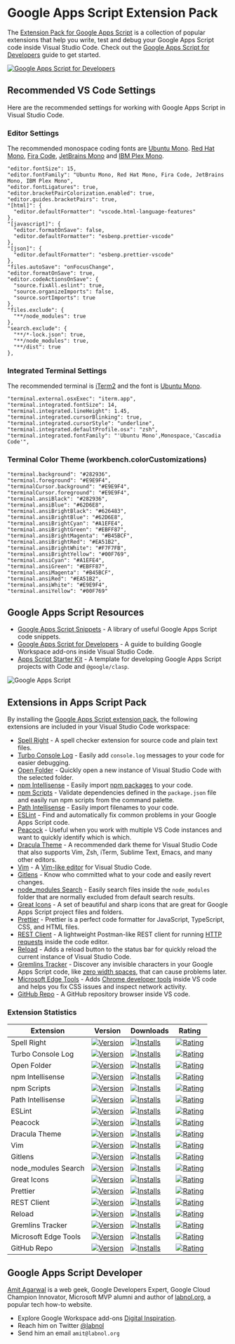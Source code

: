 # Google Apps Script Extension Pack

The [Extension Pack for Google Apps Script](https://marketplace.visualstudio.com/items?itemName=labnol.google-apps-script) is a collection of popular extensions that help you write, test and debug your Google Apps Script code inside Visual Studio Code. Check out the [Google Apps Script for Developers](https://www.labnol.org/internet/google-apps-script-developers/32305/) guide to get started.

[![Google Apps Script for Developers](https://i.imgur.com/6xdU6EO.png)](https://www.youtube.com/watch?v=KxdCIbeO4Uk)

## Recommended VS Code Settings

Here are the recommended settings for working with Google Apps Script in Visual Studio Code.

### Editor Settings

The recommended monospace coding fonts are [Ubuntu Mono](https://fonts.google.com/specimen/Ubuntu+Mono). [Red Hat Mono](https://fonts.google.com/specimen/Red+Hat+Mono), [Fira Code](https://fonts.google.com/specimen/Fira+Code), [JetBrains Mono](https://fonts.google.com/specimen/JetBrains+Mono) and [IBM Plex Mono](https://fonts.google.com/specimen/IBM+Plex+Mono).

```
"editor.fontSize": 15,
"editor.fontFamily": "Ubuntu Mono, Red Hat Mono, Fira Code, JetBrains Mono, IBM Plex Mono",
"editor.fontLigatures": true,
"editor.bracketPairColorization.enabled": true,
"editor.guides.bracketPairs": true,
"[html]": {
  "editor.defaultFormatter": "vscode.html-language-features"
},
"[javascript]": {
  "editor.formatOnSave": false,
  "editor.defaultFormatter": "esbenp.prettier-vscode"
},
"[json]": {
  "editor.defaultFormatter": "esbenp.prettier-vscode"
},
"files.autoSave": "onFocusChange",
"editor.formatOnSave": true,
"editor.codeActionsOnSave": {
  "source.fixAll.eslint": true,
  "source.organizeImports": false,
  "source.sortImports": true
},
"files.exclude": {
  "**/node_modules": true
},
"search.exclude": {
  "**/*-lock.json": true,
  "**/node_modules": true,
  "**/dist": true
},
```

### Integrated Terminal Settings

The recommended terminal is [iTerm2](https://iterm2.com/) and the font is [Ubuntu Mono](https://fonts.google.com/specimen/Ubuntu+Mono).

```
"terminal.external.osxExec": "iterm.app",
"terminal.integrated.fontSize": 14,
"terminal.integrated.lineHeight": 1.45,
"terminal.integrated.cursorBlinking": true,
"terminal.integrated.cursorStyle": "underline",
"terminal.integrated.defaultProfile.osx": "zsh",
"terminal.integrated.fontFamily": "'Ubuntu Mono',Monospace,'Cascadia Code'",
```

### Terminal Color Theme (workbench.colorCustomizations)

```
"terminal.background": "#282936",
"terminal.foreground": "#E9E9F4",
"terminalCursor.background": "#E9E9F4",
"terminalCursor.foreground": "#E9E9F4",
"terminal.ansiBlack": "#282936",
"terminal.ansiBlue": "#62D6E8",
"terminal.ansiBrightBlack": "#626483",
"terminal.ansiBrightBlue": "#62D6E8",
"terminal.ansiBrightCyan": "#A1EFE4",
"terminal.ansiBrightGreen": "#EBFF87",
"terminal.ansiBrightMagenta": "#B45BCF",
"terminal.ansiBrightRed": "#EA51B2",
"terminal.ansiBrightWhite": "#F7F7FB",
"terminal.ansiBrightYellow": "#00F769",
"terminal.ansiCyan": "#A1EFE4",
"terminal.ansiGreen": "#EBFF87",
"terminal.ansiMagenta": "#B45BCF",
"terminal.ansiRed": "#EA51B2",
"terminal.ansiWhite": "#E9E9F4",
"terminal.ansiYellow": "#00F769"
```

## Google Apps Script Resources

- [Google Apps Script Snippets](https://www.labnol.org/topic/google-apps-script) - A library of useful Google Apps Script code snippets.
- [Google Apps Script for Developers](https://www.youtube.com/watch?v=KxdCIbeO4Uk) - A guide to building Google Workspace add-ons inside Visual Studio Code.
- [Apps Script Starter Kit](https://github.com/labnol/apps-script-starter) - A template for developing Google Apps Script projects with Code and `@google/clasp`.

![Google Apps Script](https://i.imgur.com/pI8UfMB.png)

## Extensions in Apps Script Pack

By installing the [Google Apps Script extension pack](https://marketplace.visualstudio.com/items?itemName=labnol.google-apps-script), the following extensions are included in your Visual Studio Code workspace:

- [Spell Right](https://marketplace.visualstudio.com/items?itemName=ban.spellright) - A spell checker extension for source code and plain text files.
- [Turbo Console Log](https://marketplace.visualstudio.com/items?itemName=ChakrounAnas.turbo-console-log) - Easily add `console.log` messages to your code for easier debugging.
- [Open Folder](https://marketplace.visualstudio.com/items?itemName=chrisdias.vscode-opennewinstance) - Quickly open a new instance of Visual Studio Code with the selected folder.
- [npm Intellisense](https://marketplace.visualstudio.com/items?itemName=christian-kohler.npm-intellisense) - Easily import [npm packages](https://www.labnol.org/npm-command-tricks-210824) to your code.
- [npm Scripts](https://marketplace.visualstudio.com/items?itemName=eg2.vscode-npm-script) - Validate dependencies defined in the `package.json` file and easily run npm scripts from the command palette.
- [Path Intellisense](https://marketplace.visualstudio.com/items?itemName=christian-kohler.path-intellisense) - Easily import filenames to your code.
- [ESLint](https://marketplace.visualstudio.com/items?itemName=dbaeumer.vscode-eslint) - Find and automatically fix common problems in your Google Apps Script code.
- [Peacock](https://marketplace.visualstudio.com/items?itemName=johnpapa.vscode-peacock) - Useful when you work with multiple VS Code instances and want to quickly identify which is which.
- [Dracula Theme](https://marketplace.visualstudio.com/items?itemName=dracula-theme.theme-dracula) - A recommended dark theme for Visual Studio Code that also supports Vim, Zsh, iTerm, Sublime Text, Emacs, and many other editors.
- [Vim](https://marketplace.visualstudio.com/items?itemName=vscodevim.vim) - A [Vim-like editor](https://www.labnol.org/internet/learning-vim-for-beginners/28820/) for Visual Studio Code.
- [Gitlens](https://marketplace.visualstudio.com/items?itemName=eamodio.gitlens) - Know who committed what to your code and easily revert changes.
- [node_modules Search](https://marketplace.visualstudio.com/items?itemName=jasonnutter.search-node-modules) - Easily search files inside the `node_modules` folder that are normally excluded from default search results.
- [Great Icons](https://marketplace.visualstudio.com/items?itemName=emmanuelbeziat.vscode-great-icons) - A set of beautiful and sharp icons that are great for Google Apps Script project files and folders.
- [Prettier](https://marketplace.visualstudio.com/items?itemName=esbenp.prettier-vscode) - Prettier is a perfect code formatter for JavaScript, TypeScript, CSS, and HTML files.
- [REST Client](https://marketplace.visualstudio.com/items?itemName=humao.rest-client) - A lightweight Postman-like REST client for running [HTTP requests](https://www.labnol.org/apps/urlfetch.html) inside the code editor.
- [Reload](https://marketplace.visualstudio.com/items?itemName=natqe.reload) - Adds a reload button to the status bar for quickly reload the current instance of Visual Studio Code.
- [Gremlins Tracker](https://marketplace.visualstudio.com/items?itemName=nhoizey.gremlins) - Discover any invisible characters in your Google Apps Script code, like [zero width spaces](https://www.labnol.org/internet/twitter-auto-converts-links/20771/), that can cause problems later.
- [Microsoft Edge Tools](https://marketplace.visualstudio.com/items?itemName=ms-edgedevtools.vscode-edge-devtools) - Adds [Chrome developer tools](https://www.labnol.org/software/chrome-dev-tools-tutorial/28131/) inside VS code and helps you fix CSS issues and inspect network activity.
- [GitHub Repo](https://marketplace.visualstudio.com/items?itemName=github.remotehub) - A GitHub repository browser inside VS code.

### Extension Statistics

| Extension            | Version                                                                                                                                                                                                                                                    | Downloads                                                                                                                                                                                                                                                    | Rating                                                                                                                                                                                                                                                   |
| -------------------- | ---------------------------------------------------------------------------------------------------------------------------------------------------------------------------------------------------------------------------------------------------------- | ------------------------------------------------------------------------------------------------------------------------------------------------------------------------------------------------------------------------------------------------------------ | -------------------------------------------------------------------------------------------------------------------------------------------------------------------------------------------------------------------------------------------------------- |
| Spell Right          | [![Version](https://vsmarketplacebadge.apphb.com/version-short/ban.spellright.svg?color=blue&style=for-the-badge&logo=visual-studio-code)](https://marketplace.visualstudio.com/items?itemName=ban.spellright)                                             | [![Installs](https://vsmarketplacebadge.apphb.com/installs-short/ban.spellright.svg?color=blue&style=for-the-badge&logo=visual-studio-code)](https://marketplace.visualstudio.com/items?itemName=ban.spellright)                                             | [![Rating](https://vsmarketplacebadge.apphb.com/rating-short/ban.spellright.svg?color=blue&style=for-the-badge&logo=visual-studio-code)](https://marketplace.visualstudio.com/items?itemName=ban.spellright)                                             |
| Turbo Console Log    | [![Version](https://vsmarketplacebadge.apphb.com/version-short/ChakrounAnas.turbo-console-log.svg?color=blue&style=for-the-badge&logo=visual-studio-code)](https://marketplace.visualstudio.com/items?itemName=ChakrounAnas.turbo-console-log)             | [![Installs](https://vsmarketplacebadge.apphb.com/installs-short/ChakrounAnas.turbo-console-log.svg?color=blue&style=for-the-badge&logo=visual-studio-code)](https://marketplace.visualstudio.com/items?itemName=ChakrounAnas.turbo-console-log)             | [![Rating](https://vsmarketplacebadge.apphb.com/rating-short/ChakrounAnas.turbo-console-log.svg?color=blue&style=for-the-badge&logo=visual-studio-code)](https://marketplace.visualstudio.com/items?itemName=ChakrounAnas.turbo-console-log)             |
| Open Folder          | [![Version](https://vsmarketplacebadge.apphb.com/version-short/chrisdias.vscode-opennewinstance.svg?color=blue&style=for-the-badge&logo=visual-studio-code)](https://marketplace.visualstudio.com/items?itemName=chrisdias.vscode-opennewinstance)         | [![Installs](https://vsmarketplacebadge.apphb.com/installs-short/chrisdias.vscode-opennewinstance.svg?color=blue&style=for-the-badge&logo=visual-studio-code)](https://marketplace.visualstudio.com/items?itemName=chrisdias.vscode-opennewinstance)         | [![Rating](https://vsmarketplacebadge.apphb.com/rating-short/chrisdias.vscode-opennewinstance.svg?color=blue&style=for-the-badge&logo=visual-studio-code)](https://marketplace.visualstudio.com/items?itemName=chrisdias.vscode-opennewinstance)         |
| npm Intellisense     | [![Version](https://vsmarketplacebadge.apphb.com/version-short/christian-kohler.npm-intellisense.svg?color=blue&style=for-the-badge&logo=visual-studio-code)](https://marketplace.visualstudio.com/items?itemName=christian-kohler.npm-intellisense)       | [![Installs](https://vsmarketplacebadge.apphb.com/installs-short/christian-kohler.npm-intellisense.svg?color=blue&style=for-the-badge&logo=visual-studio-code)](https://marketplace.visualstudio.com/items?itemName=christian-kohler.npm-intellisense)       | [![Rating](https://vsmarketplacebadge.apphb.com/rating-short/christian-kohler.npm-intellisense.svg?color=blue&style=for-the-badge&logo=visual-studio-code)](https://marketplace.visualstudio.com/items?itemName=christian-kohler.npm-intellisense)       |
| npm Scripts          | [![Version](https://vsmarketplacebadge.apphb.com/version-short/eg2.vscode-npm-script.svg?color=blue&style=for-the-badge&logo=visual-studio-code)](https://marketplace.visualstudio.com/items?itemName=eg2.vscode-npm-script)                               | [![Installs](https://vsmarketplacebadge.apphb.com/installs-short/eg2.vscode-npm-script.svg?color=blue&style=for-the-badge&logo=visual-studio-code)](https://marketplace.visualstudio.com/items?itemName=eg2.vscode-npm-script)                               | [![Rating](https://vsmarketplacebadge.apphb.com/rating-short/eg2.vscode-npm-script.svg?color=blue&style=for-the-badge&logo=visual-studio-code)](https://marketplace.visualstudio.com/items?itemName=eg2.vscode-npm-script)                               |
| Path Intellisense    | [![Version](https://vsmarketplacebadge.apphb.com/version-short/christian-kohler.path-intellisense.svg?color=blue&style=for-the-badge&logo=visual-studio-code)](https://marketplace.visualstudio.com/items?itemName=christian-kohler.path-intellisense)     | [![Installs](https://vsmarketplacebadge.apphb.com/installs-short/christian-kohler.path-intellisense.svg?color=blue&style=for-the-badge&logo=visual-studio-code)](https://marketplace.visualstudio.com/items?itemName=christian-kohler.path-intellisense)     | [![Rating](https://vsmarketplacebadge.apphb.com/rating-short/christian-kohler.path-intellisense.svg?color=blue&style=for-the-badge&logo=visual-studio-code)](https://marketplace.visualstudio.com/items?itemName=christian-kohler.path-intellisense)     |
| ESLint               | [![Version](https://vsmarketplacebadge.apphb.com/version-short/dbaeumer.vscode-eslint.svg?color=blue&style=for-the-badge&logo=visual-studio-code)](https://marketplace.visualstudio.com/items?itemName=dbaeumer.vscode-eslint)                             | [![Installs](https://vsmarketplacebadge.apphb.com/installs-short/dbaeumer.vscode-eslint.svg?color=blue&style=for-the-badge&logo=visual-studio-code)](https://marketplace.visualstudio.com/items?itemName=dbaeumer.vscode-eslint)                             | [![Rating](https://vsmarketplacebadge.apphb.com/rating-short/dbaeumer.vscode-eslint.svg?color=blue&style=for-the-badge&logo=visual-studio-code)](https://marketplace.visualstudio.com/items?itemName=dbaeumer.vscode-eslint)                             |
| Peacock              | [![Version](https://vsmarketplacebadge.apphb.com/version-short/johnpapa.vscode-peacock.svg?color=blue&style=for-the-badge&logo=visual-studio-code)](https://marketplace.visualstudio.com/items?itemName=johnpapa.vscode-peacock)                           | [![Installs](https://vsmarketplacebadge.apphb.com/installs-short/johnpapa.vscode-peacock.svg?color=blue&style=for-the-badge&logo=visual-studio-code)](https://marketplace.visualstudio.com/items?itemName=johnpapa.vscode-peacock)                           | [![Rating](https://vsmarketplacebadge.apphb.com/rating-short/johnpapa.vscode-peacock.svg?color=blue&style=for-the-badge&logo=visual-studio-code)](https://marketplace.visualstudio.com/items?itemName=johnpapa.vscode-peacock)                           |
| Dracula Theme        | [![Version](https://vsmarketplacebadge.apphb.com/version-short/dracula-theme.theme-dracula.svg?color=blue&style=for-the-badge&logo=visual-studio-code)](https://marketplace.visualstudio.com/items?itemName=dracula-theme.theme-dracula)                   | [![Installs](https://vsmarketplacebadge.apphb.com/installs-short/dracula-theme.theme-dracula.svg?color=blue&style=for-the-badge&logo=visual-studio-code)](https://marketplace.visualstudio.com/items?itemName=dracula-theme.theme-dracula)                   | [![Rating](https://vsmarketplacebadge.apphb.com/rating-short/dracula-theme.theme-dracula.svg?color=blue&style=for-the-badge&logo=visual-studio-code)](https://marketplace.visualstudio.com/items?itemName=dracula-theme.theme-dracula)                   |
| Vim                  | [![Version](https://vsmarketplacebadge.apphb.com/version-short/vscodevim.vim.svg?color=blue&style=for-the-badge&logo=visual-studio-code)](https://marketplace.visualstudio.com/items?itemName=vscodevim.vim)                                               | [![Installs](https://vsmarketplacebadge.apphb.com/installs-short/vscodevim.vim.svg?color=blue&style=for-the-badge&logo=visual-studio-code)](https://marketplace.visualstudio.com/items?itemName=vscodevim.vim)                                               | [![Rating](https://vsmarketplacebadge.apphb.com/rating-short/vscodevim.vim.svg?color=blue&style=for-the-badge&logo=visual-studio-code)](https://marketplace.visualstudio.com/items?itemName=vscodevim.vim)                                               |
| Gitlens              | [![Version](https://vsmarketplacebadge.apphb.com/version-short/eamodio.gitlens.svg?color=blue&style=for-the-badge&logo=visual-studio-code)](https://marketplace.visualstudio.com/items?itemName=eamodio.gitlens)                                           | [![Installs](https://vsmarketplacebadge.apphb.com/installs-short/eamodio.gitlens.svg?color=blue&style=for-the-badge&logo=visual-studio-code)](https://marketplace.visualstudio.com/items?itemName=eamodio.gitlens)                                           | [![Rating](https://vsmarketplacebadge.apphb.com/rating-short/eamodio.gitlens.svg?color=blue&style=for-the-badge&logo=visual-studio-code)](https://marketplace.visualstudio.com/items?itemName=eamodio.gitlens)                                           |
| node_modules Search  | [![Version](https://vsmarketplacebadge.apphb.com/version-short/jasonnutter.search-node-modules.svg?color=blue&style=for-the-badge&logo=visual-studio-code)](https://marketplace.visualstudio.com/items?itemName=jasonnutter.search-node-modules)           | [![Installs](https://vsmarketplacebadge.apphb.com/installs-short/jasonnutter.search-node-modules.svg?color=blue&style=for-the-badge&logo=visual-studio-code)](https://marketplace.visualstudio.com/items?itemName=jasonnutter.search-node-modules)           | [![Rating](https://vsmarketplacebadge.apphb.com/rating-short/jasonnutter.search-node-modules.svg?color=blue&style=for-the-badge&logo=visual-studio-code)](https://marketplace.visualstudio.com/items?itemName=jasonnutter.search-node-modules)           |
| Great Icons          | [![Version](https://vsmarketplacebadge.apphb.com/version-short/emmanuelbeziat.vscode-great-icons.svg?color=blue&style=for-the-badge&logo=visual-studio-code)](https://marketplace.visualstudio.com/items?itemName=emmanuelbeziat.vscode-great-icons)       | [![Installs](https://vsmarketplacebadge.apphb.com/installs-short/emmanuelbeziat.vscode-great-icons.svg?color=blue&style=for-the-badge&logo=visual-studio-code)](https://marketplace.visualstudio.com/items?itemName=emmanuelbeziat.vscode-great-icons)       | [![Rating](https://vsmarketplacebadge.apphb.com/rating-short/emmanuelbeziat.vscode-great-icons.svg?color=blue&style=for-the-badge&logo=visual-studio-code)](https://marketplace.visualstudio.com/items?itemName=emmanuelbeziat.vscode-great-icons)       |
| Prettier             | [![Version](https://vsmarketplacebadge.apphb.com/version-short/esbenp.prettier-vscode.svg?color=blue&style=for-the-badge&logo=visual-studio-code)](https://marketplace.visualstudio.com/items?itemName=esbenp.prettier-vscode)                             | [![Installs](https://vsmarketplacebadge.apphb.com/installs-short/esbenp.prettier-vscode.svg?color=blue&style=for-the-badge&logo=visual-studio-code)](https://marketplace.visualstudio.com/items?itemName=esbenp.prettier-vscode)                             | [![Rating](https://vsmarketplacebadge.apphb.com/rating-short/esbenp.prettier-vscode.svg?color=blue&style=for-the-badge&logo=visual-studio-code)](https://marketplace.visualstudio.com/items?itemName=esbenp.prettier-vscode)                             |
| REST Client          | [![Version](https://vsmarketplacebadge.apphb.com/version-short/humao.rest-client.svg?color=blue&style=for-the-badge&logo=visual-studio-code)](https://marketplace.visualstudio.com/items?itemName=humao.rest-client)                                       | [![Installs](https://vsmarketplacebadge.apphb.com/installs-short/humao.rest-client.svg?color=blue&style=for-the-badge&logo=visual-studio-code)](https://marketplace.visualstudio.com/items?itemName=humao.rest-client)                                       | [![Rating](https://vsmarketplacebadge.apphb.com/rating-short/humao.rest-client.svg?color=blue&style=for-the-badge&logo=visual-studio-code)](https://marketplace.visualstudio.com/items?itemName=humao.rest-client)                                       |
| Reload               | [![Version](https://vsmarketplacebadge.apphb.com/version-short/natqe.reload.svg?color=blue&style=for-the-badge&logo=visual-studio-code)](https://marketplace.visualstudio.com/items?itemName=natqe.reload)                                                 | [![Installs](https://vsmarketplacebadge.apphb.com/installs-short/natqe.reload.svg?color=blue&style=for-the-badge&logo=visual-studio-code)](https://marketplace.visualstudio.com/items?itemName=natqe.reload)                                                 | [![Rating](https://vsmarketplacebadge.apphb.com/rating-short/natqe.reload.svg?color=blue&style=for-the-badge&logo=visual-studio-code)](https://marketplace.visualstudio.com/items?itemName=natqe.reload)                                                 |
| Gremlins Tracker     | [![Version](https://vsmarketplacebadge.apphb.com/version-short/nhoizey.gremlins.svg?color=blue&style=for-the-badge&logo=visual-studio-code)](https://marketplace.visualstudio.com/items?itemName=nhoizey.gremlins)                                         | [![Installs](https://vsmarketplacebadge.apphb.com/installs-short/nhoizey.gremlins.svg?color=blue&style=for-the-badge&logo=visual-studio-code)](https://marketplace.visualstudio.com/items?itemName=nhoizey.gremlins)                                         | [![Rating](https://vsmarketplacebadge.apphb.com/rating-short/nhoizey.gremlins.svg?color=blue&style=for-the-badge&logo=visual-studio-code)](https://marketplace.visualstudio.com/items?itemName=nhoizey.gremlins)                                         |
| Microsoft Edge Tools | [![Version](https://vsmarketplacebadge.apphb.com/version-short/ms-edgedevtools.vscode-edge-devtools.svg?color=blue&style=for-the-badge&logo=visual-studio-code)](https://marketplace.visualstudio.com/items?itemName=ms-edgedevtools.vscode-edge-devtools) | [![Installs](https://vsmarketplacebadge.apphb.com/installs-short/ms-edgedevtools.vscode-edge-devtools.svg?color=blue&style=for-the-badge&logo=visual-studio-code)](https://marketplace.visualstudio.com/items?itemName=ms-edgedevtools.vscode-edge-devtools) | [![Rating](https://vsmarketplacebadge.apphb.com/rating-short/ms-edgedevtools.vscode-edge-devtools.svg?color=blue&style=for-the-badge&logo=visual-studio-code)](https://marketplace.visualstudio.com/items?itemName=ms-edgedevtools.vscode-edge-devtools) |
| GitHub Repo          | [![Version](https://vsmarketplacebadge.apphb.com/version-short/github.remotehub.svg?color=blue&style=for-the-badge&logo=visual-studio-code)](https://marketplace.visualstudio.com/items?itemName=github.remotehub)                                         | [![Installs](https://vsmarketplacebadge.apphb.com/installs-short/github.remotehub.svg?color=blue&style=for-the-badge&logo=visual-studio-code)](https://marketplace.visualstudio.com/items?itemName=github.remotehub)                                         | [![Rating](https://vsmarketplacebadge.apphb.com/rating-short/github.remotehub.svg?color=blue&style=for-the-badge&logo=visual-studio-code)](https://marketplace.visualstudio.com/items?itemName=github.remotehub)                                         |

## Google Apps Script Developer

[Amit Agarwal](https://www.labnol.org/about) is a web geek, Google Developers Expert, Google Cloud Champion Innovator, Microsoft MVP alumni and author of [labnol.org](https://www.labnol.org/), a popular tech how-to website.

- Explore Google Workspace add-ons [Digital Inspiration](https://digitalinspiration.com/).
- Reach him on Twitter [@labnol](https://twitter.com/labnol)
- Send him an email `amit@labnol.org`
